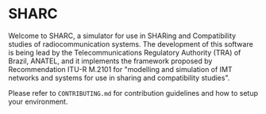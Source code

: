 # SHARC
Welcome to SHARC, a simulator for use in SHARing and Compatibility studies of radiocommunication systems. The development of this software is being lead by the Telecommunications Regulatory Authority (TRA) of Brazil, ANATEL, and it implements the framework proposed by Recommendation ITU-R M.2101 for "modelling and simulation of IMT networks and systems for use in sharing and compatibility studies".

Please refer to `CONTRIBUTING.md` for contribution guidelines and how to setup your environment.
